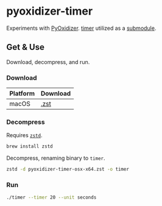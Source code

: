 # pyoxidizer-timer

Experiments with [PyOxidizer](https://github.com/indygreg/PyOxidizer).  [timer](https://github.com/curtisalexander/timer) utilized as a [submodule](https://git-scm.com/book/en/v2/Git-Tools-Submodules).

## Get & Use

Download, decompress, and run.

### Download

| Platform            | Download                |
| --------------------| ------------------------|
| macOS               | [.zst][rl-macos]        |

[rl-macos]: https://github.com/curtisalexander/pyoxidizer-timer/releases/download/v0.1-beta/pyoxidizer-timer-osx-x64.zst


### Decompress

Requires [`zstd`](https://facebook.github.io/zstd/).

```sh
brew install zstd
```

Decompress, renaming binary to `timer`.

```sh
zstd -d pyoxidizer-timer-osx-x64.zst -o timer
```


### Run

```sh
./timer --timer 20 --unit seconds
```
